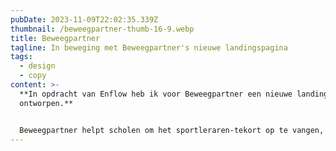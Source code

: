 ```yaml
---
pubDate: 2023-11-09T22:02:35.339Z
thumbnail: /beweegpartner-thumb-16-9.webp
title: Beweegpartner
tagline: In beweging met Beweegpartner's nieuwe landingspagina
tags:
  - design
  - copy
content: >-
  **In opdracht van Enflow heb ik voor Beweegpartner een nieuwe landingspagina
  ontworpen.**


  Beweegpartner helpt scholen om het sportleraren-tekort op te vangen, [Enflow](https://www.enflow.nl) heeft mij gevraagd om voor hun meerdere landingspagina's te maken welke de visie en nieuwe branding van Beweegpartner het beste naar voren kunnen brengen.
---
```

